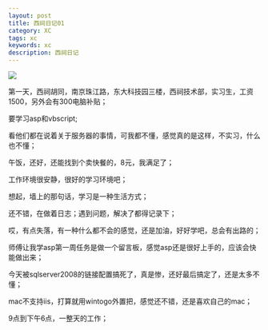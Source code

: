 ```yaml
---
layout: post
title: 西祠日记01
category: XC
tags: xc
keywords: xc
description: 西祠日记
---
```


![](http://img.blog.csdn.net/20150715201309713?watermark/2/text/aHR0cDovL2Jsb2cuY3Nkbi5uZXQv/font/5a6L5L2T/fontsize/400/fill/I0JBQkFCMA==/dissolve/70/gravity/Center)

第一天，西祠胡同，南京珠江路，东大科技园三楼，西祠技术部，实习生，工资1500，另外会有300电脑补贴；

要学习asp和vbscript;

看他们都在说着关于服务器的事情，可我都不懂，感觉真的是这样，不实习，什么也不懂；

午饭，还好，还能找到个卖快餐的，8元，我满足了；

工作环境很安静，很好的学习环境吧；

想起，墙上的那句话，学习是一种生活方式；

还不错，在做着日志；遇到问题，解决了都得记录下；

哎，有点失落，有一种什么都不会的感觉，还是加油，好好学吧，总会有出路的；

师傅让我学asp第一周任务是做一个留言板，感觉asp还是很好上手的，应该会快能做出来；

今天被sqlserver2008的链接配置搞死了，真是惨，还好最后搞定了，还是太多不懂；

mac不支持iis，打算就用wintogo外置把，感觉还不错，还是喜欢自己的mac；

9点到下午6点，一整天的工作；